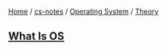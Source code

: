 [Home](https://mengxianbin.github.io) /
[cs-notes](https://mengxianbin.github.io/cs-notes/site) /
[Operating System](https://mengxianbin.github.io/cs-notes/site/Operating%20System) /
[Theory](https://mengxianbin.github.io/cs-notes/site/Operating%20System/Theory)

## [What Is OS](https://mengxianbin.github.io/cs-notes/site/Operating%20System/Theory/What%20Is%20OS/)

